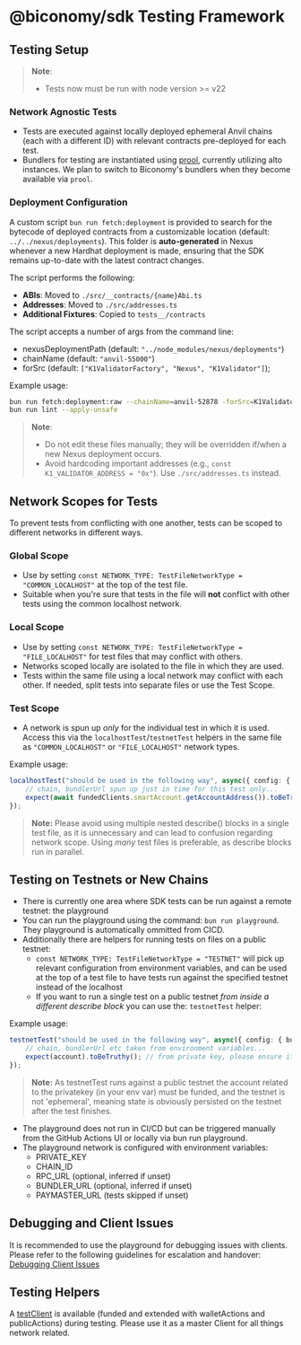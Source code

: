 # @biconomy/sdk Testing Framework

## Testing Setup

> **Note**:  
> - Tests now must be run with node version >= v22

### Network Agnostic Tests
- Tests are executed against locally deployed ephemeral Anvil chains (each with a different ID) with relevant contracts pre-deployed for each test.
- Bundlers for testing are instantiated using [prool](https://github.com/wevm/prool), currently utilizing alto instances. We plan to switch to Biconomy's bundlers when they become available via `prool`.

### Deployment Configuration
A custom script `bun run fetch:deployment` is provided to search for the bytecode of deployed contracts from a customizable location (default: `../../nexus/deployments`). This folder is **auto-generated** in Nexus whenever a new Hardhat deployment is made, ensuring that the SDK remains up-to-date with the latest contract changes.

The script performs the following:
- **ABIs**: Moved to `./src/__contracts/{name}Abi.ts`
- **Addresses**: Moved to `./src/addresses.ts`
- **Additional Fixtures**: Copied to `tests__/contracts`

The script accepts a number of args from the command line:
  - nexusDeploymentPath (default: `"../node_modules/nexus/deployments"`)
  - chainName (default: `"anvil-55000"`)
  - forSrc (default: `["K1ValidatorFactory", "Nexus", "K1Validator"]`);

Example usage:
```bash
bun run fetch:deployment:raw --chainName=anvil-52878 -forSrc=K1Validator -forSrc=Nexus --nexusDeploymentPath=../../nexus/deployments
bun run lint --apply-unsafe
```

> **Note**:  
> - Do not edit these files manually; they will be overridden if/when a new Nexus deployment occurs.
> - Avoid hardcoding important addresses (e.g., `const K1_VALIDATOR_ADDRESS = "0x"`). Use `./src/addresses.ts` instead.

## Network Scopes for Tests

To prevent tests from conflicting with one another, tests can be scoped to different networks in different ways.

### Global Scope
- Use by setting `const NETWORK_TYPE: TestFileNetworkType = "COMMON_LOCALHOST"` at the top of the test file.
- Suitable when you're sure that tests in the file will **not** conflict with other tests using the common localhost network.

### Local Scope
- Use by setting `const NETWORK_TYPE: TestFileNetworkType = "FILE_LOCALHOST"` for test files that may conflict with others.
- Networks scoped locally are isolated to the file in which they are used.
- Tests within the same file using a local network may conflict with each other. If needed, split tests into separate files or use the Test Scope.

### Test Scope
- A network is spun up *only* for the individual test in which it is used. Access this via the `localhostTest`/`testnetTest` helpers in the same file as `"COMMON_LOCALHOST"` or `"FILE_LOCALHOST"` network types.

Example usage:
```ts
localhostTest("should be used in the following way", async({ config: { bundlerUrl, chain, fundedClients }}) => {
    // chain, bundlerUrl spun up just in time for this test only...
    expect(await fundedClients.smartAccount.getAccountAddress()).toBeTruthy();
});
```

> **Note:** 
> Please avoid using multiple nested describe() blocks in a single test file, as it is unnecessary and can lead to confusion regarding network scope.
> Using *many* test files is preferable, as describe blocks run in parallel. 

## Testing on Testnets or New Chains
- There is currently one area where SDK tests can be run against a remote testnet: the playground
- You can run the playground using the command: `bun run playground`. They playground is automatically ommitted from CICD.
- Additionally there are helpers for running tests on files on a public testnet:
    - `const NETWORK_TYPE: TestFileNetworkType = "TESTNET"` will pick up relevant configuration from environment variables, and can be used at the top of a test file to have tests run against the specified testnet instead of the localhost
    - If you want to run a single test on a public testnet *from inside a different describe block* you can use the: `testnetTest` helper:

Example usage:
```ts
testnetTest("should be used in the following way", async({ config: { bundlerUrl, chain, account }}) => {
    // chain, bundlerUrl etc taken from environment variables...
    expect(account).toBeTruthy(); // from private key, please ensure it is funded if sending txs
});
```

> **Note:** 
> As testnetTest runs against a public testnet the account related to the privatekey (in your env var) must be funded, and the testnet is not 'ephemeral', meaning state is obviously persisted on the testnet after the test finishes. 

- The playground does not run in CI/CD but can be triggered manually from the GitHub Actions UI or locally via bun run playground.
- The playground network is configured with environment variables:
    - PRIVATE_KEY
    - CHAIN_ID
    - RPC_URL (optional, inferred if unset)
    - BUNDLER_URL (optional, inferred if unset)
    - PAYMASTER_URL (tests skipped if unset)

## Debugging and Client Issues
It is recommended to use the playground for debugging issues with clients. Please refer to the following guidelines for escalation and handover: [Debugging Client Issues](https://www.notion.so/biconomy/Debugging-Client-Issues-cc01c1cab0224c87b37a4d283370165b)

## Testing Helpers
A [testClient](https://viem.sh/docs/clients/test#extending-with-public--wallet-actions) is available (funded and extended with walletActions and publicActions) during testing. Please use it as a master Client for all things network related. 

